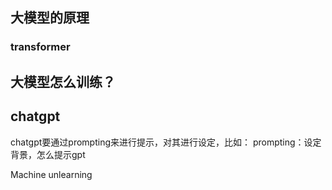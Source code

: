 
## 大模型的原理

### transformer


## 大模型怎么训练？

## chatgpt
chatgpt要通过prompting来进行提示，对其进行设定，比如：
prompting：设定背景，怎么提示gpt


Machine unlearning
